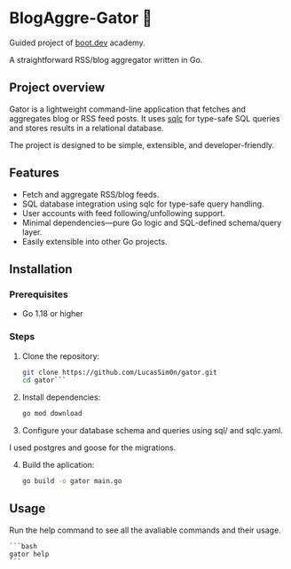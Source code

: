# BlogAggre-Gator 🐊

Guided project of [boot.dev](https://boot.dev) academy.

A straightforward RSS/blog aggregator written in Go.

## Project overview

Gator is a lightweight command-line application that fetches and aggregates blog or RSS feed posts. It uses [sqlc](https://sqlc.dev/) for type-safe SQL queries and stores results in a relational database.

The project is designed to be simple, extensible, and developer-friendly.

## Features

- Fetch and aggregate RSS/blog feeds.
- SQL database integration using sqlc for type-safe query handling.
- User accounts with feed following/unfollowing support.
- Minimal dependencies—pure Go logic and SQL-defined schema/query layer.
- Easily extensible into other Go projects.

## Installation

### Prerequisites

- Go 1.18 or higher

### Steps

1. Clone the repository:

   ```bash
   git clone https://github.com/LucasSim0n/gator.git
   cd gator```

2. Install dependencies:
    
    ```bash
    go mod download
    ```
3. Configure your database schema and queries using sql/ and sqlc.yaml.

I used postgres and goose for the migrations.

4. Build the aplication:
    
    ```bash
    go build -o gator main.go
    ```

## Usage

Run the help command to see all the avaliable commands and their usage.
    
    ```bash
    gator help
    ```
